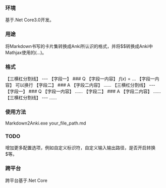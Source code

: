 ﻿### 环境
基于.Net Core3.0开发。  

### 用途
将Markdown书写的卡片集转换成Anki所认识的格式，并将$$转换成Anki中Mathjax使用的\(...\)。  

### 格式
【三横杠分割线】	--- 
【字段一】		### Q
【字段一内容】	$f(x)=...$
【字段一内容】	可以换行
【字段二】		### A
【字段二内容】	……
【三横杠分割线】	--- 
【字段一】		### Q
【字段一内容】	……
【字段二】		### A
【字段二内容】	……
【三横杠分割线】	--- 
……
### 使用方法
Markdown2Anki.exe your_file_path.md  

### TODO
增加更多配置选项，例如自定义标识符，自定义输入输出路径，是否开启转换$等。  

### 跨平台
跨平台基于.Net Core
